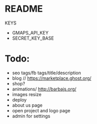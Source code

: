 # README

KEYS
* GMAPS_API_KEY
* SECRET_KEY_BASE


# Todo:
* seo tags/fb tags/title/description
* blog // https://marketplace.ghost.org/
* shop?
* animations/ http://barbajs.org/
* images resize
* deploy
* about us page
* open project and logo page
* admin for settings
